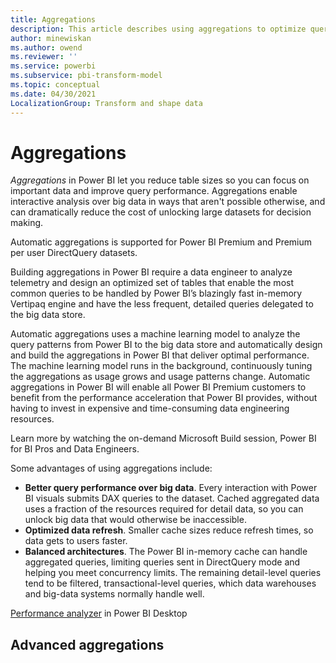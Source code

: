 ```yaml
---
title: Aggregations 
description: This article describes using aggregations to optimize query performance over big data.
author: minewiskan
ms.author: owend
ms.reviewer: ''
ms.service: powerbi
ms.subservice: pbi-transform-model
ms.topic: conceptual
ms.date: 04/30/2021
LocalizationGroup: Transform and shape data
---
```

# Aggregations


*Aggregations* in Power BI let you reduce table sizes so you can focus on important data and improve query performance. Aggregations enable interactive analysis over big data in ways that aren't possible otherwise, and can dramatically reduce the cost of unlocking large datasets for decision making.

Automatic aggregations is supported for Power BI Premium and Premium per user DirectQuery datasets.

Building aggregations in Power BI require a data engineer to analyze telemetry and design an optimized set of tables that enable the most common queries to be handled by Power BI’s blazingly fast in-memory Vertipaq engine and have the less frequent, detailed queries delegated to the big data store.

Automatic aggregations uses a machine learning model to analyze the query patterns from Power BI to the big data store and automatically design and build the aggregations in Power BI that deliver optimal performance. The machine learning model runs in the background, continuously tuning the aggregations as usage grows and usage patterns change. Automatic aggregations in Power BI will enable all Power BI Premium customers to benefit from the performance acceleration that Power BI provides, without having to invest in expensive and time-consuming data engineering resources.

Learn more by watching the on-demand Microsoft Build session, Power BI for BI Pros and Data Engineers.



Some advantages of using aggregations include:

- **Better query performance over big data**. Every interaction with Power BI visuals submits DAX queries to the dataset. Cached aggregated data uses a fraction of the resources required for detail data, so you can unlock big data that would otherwise be inaccessible.
- **Optimized data refresh**. Smaller cache sizes reduce refresh times, so data gets to users faster.
- **Balanced architectures**. The Power BI in-memory cache can handle aggregated queries, limiting queries sent in DirectQuery mode and helping you meet concurrency limits. The remaining detail-level queries tend to be filtered, transactional-level queries, which data warehouses and big-data systems normally handle well.




[Performance analyzer](../create-reports/desktop-performance-analyzer.md) in Power BI Desktop







## Advanced aggregations

